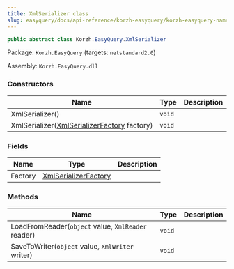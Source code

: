 ```yaml
---
title: XmlSerializer class
slug: easyquery/docs/api-reference/korzh-easyquery/korzh-easyquery-namespace/xmlserializer-class
---
```



```csharp
public abstract class Korzh.EasyQuery.XmlSerializer

```
Package: `Korzh.EasyQuery` (targets: `netstandard2.0`)

Assembly: `Korzh.EasyQuery.dll`

### Constructors

| Name | Type | Description | 
| --- | --- | --- | 
| XmlSerializer() | `void` |  | 
| XmlSerializer([XmlSerializerFactory](/api-reference/korzh-easyquery/korzh-easyquery-namespace/xmlserializerfactory-class) factory) | `void` |  | 


### Fields

| Name | Type | Description | 
| --- | --- | --- | 
| Factory | [XmlSerializerFactory](/api-reference/korzh-easyquery/korzh-easyquery-namespace/xmlserializerfactory-class) |  | 


### Methods

| Name | Type | Description | 
| --- | --- | --- | 
| LoadFromReader(`object` value, `XmlReader` reader) | `void` |  | 
| SaveToWriter(`object` value, `XmlWriter` writer) | `void` |  |